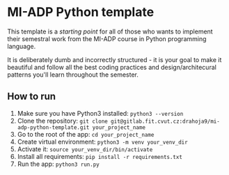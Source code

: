 # MI-ADP Python template

This template is a *starting point* for all of those who wants to implement their 
semestral work from the MI-ADP course in Python programming language. 

It is deliberately dumb and incorrectly structured - it is your goal to make it 
beautiful and follow all the best coding practices and design/architecural 
patterns you'll learn throughout the semester.

## How to run

1. Make sure you have Python3 installed: `python3 --version`
2. Clone the repository: `git clone git@gitlab.fit.cvut.cz:drahoja9/mi-adp-python-template.git your_project_name`
3. Go to the root of the app: `cd your_project_name`
4. Create virtual environment: `python3 -m venv your_venv_dir`
5. Activate it: `source your_venv_dir/bin/activate`
6. Install all requirements: `pip install -r requirements.txt`
7. Run the app: `python3 run.py`
